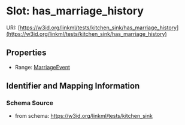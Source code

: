 # Slot: has_marriage_history

URI: [https://w3id.org/linkml/tests/kitchen_sink/has_marriage_history](https://w3id.org/linkml/tests/kitchen_sink/has_marriage_history)



<!-- no inheritance hierarchy -->


## Properties

 * Range: [MarriageEvent](MarriageEvent.md)



## Identifier and Mapping Information







### Schema Source


* from schema: https://w3id.org/linkml/tests/kitchen_sink



